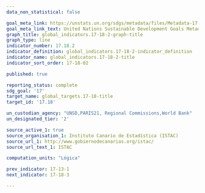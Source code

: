 ```yaml
---
data_non_statistical: false

goal_meta_link: https://unstats.un.org/sdgs/metadata/files/Metadata-17-18-02.pdf
goal_meta_link_text: United Nations Sustainable Development Goals Metadata (pdf 468kB)
graph_title: global_indicators.17-18-2-graph-title
graph_type: line
indicator_number: 17.18.2
indicator_definition: global_indicators.17-18-2-indicator_definition
indicator_name: global_indicators.17-18-2-title
indicator_sort_order: 17-18-02

published: true

reporting_status: complete
sdg_goal: '17'
target_name: global_targets.17-18-title
target_id: '17.18'

un_custodian_agency: "UNSD,PARIS21, Regional Commissions,World Bank"
un_designated_tier: '2'

source_active_1: true
source_organisation_1: Instituto Canario de Estadística (ISTAC)
source_url_1: http://www.gobiernodecanarias.org/istac/
source_url_text_1: ISTAC

computation_units: "Lógica"

prev_indicator: 17-13-1
next_indicator: 17-18-3

---
```

